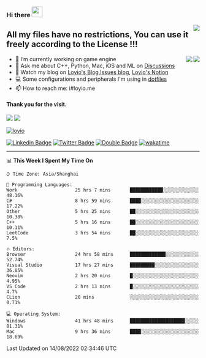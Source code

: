 <h3 align="left">Hi there <img src="https://media.giphy.com/media/hvRJCLFzcasrR4ia7z/giphy.gif" width="28"></h3>
<a align="right" href="https://github.com/loyio/loyio/blob/master/STAR/README.md"><img align="right" src="https://img.shields.io/badge/LOYIO-STAR-green" /></a>

## All my files have no restrictions, You can use it freely according to the License !!!

<a href="https://github.com/loyio#gh-light-mode-only">
     <img align="right"  src="https://loy-readme.vercel.app/api/top-langs/?username=loyio&langs_count=6&hide=css,html,jupyter%20notebook" />
</a>

<a href="https://github.com/loyio#gh-dark-mode-only">
  <img align="right"  src="https://loy-readme.vercel.app/api/top-langs/?username=loyio&langs_count=6&theme=slateorange&hide=css,html,jupyter%20notebook" />
</a>



- 🔭 I’m currently working on game engine
- 💬 Ask me about C++, Python, Mac, iOS and ML on [Discussions](https://github.com/loyio/blog/discussions)
- 📔 Watch my blog on [Loyio's Blog](https://loyio.me),[Issues blog](https://github.com/loyio/blog/issues), [Loyio's Notion](https://loyio.notion.site/loyio/Loyio-s-Dashboard-2f56bd29222a445ea9d9e8802a1ac83b)
- 💻 Some configurations and peripherals I'm using in [dotfiles](https://github.com/loyio/dotfiles)
- 📫 How to reach me: i#loyio.me


#### Thank you for the visit.
<img src="http://profile-counter.glitch.me/loyio/count.svg" />

<img src="https://loy-readme.vercel.app/api?username=loyio&show_icons=true&hide=stars&include_all_commits=true&hide_title=true&theme=slateorange" />

     

[![loyio](https://github-profile-trophy.vercel.app/?username=loyio&theme=onedark&column=4)](https://github.com/loyio)

[![Linkedin Badge](https://img.shields.io/badge/-@loyio-0077b5?style=flat-square&logo=Linkedin&logoColor=white&labelColor=0077b5&link=https://www.linkedin.com/in/loyio-hex-363172158/)](https://www.linkedin.com/in/loyio-hex-363172158/)
[![Twitter Badge](https://img.shields.io/badge/-@loyiome-1ca0f1?style=flat-square&labelColor=1ca0f1&logo=twitter&logoColor=white&link=https://twitter.com/loyiome)](https://twitter.com/loyiome)
[![Double Badge](https://img.shields.io/badge/@loyio-007722?style=flat&logo=Douban&logoColor=white)](https://www.douban.com/people/susmote)
[![wakatime](https://wakatime.com/badge/user/c0ddc104-5a20-41d1-ab9a-c4d9ea20a4d9.svg)](https://wakatime.com/@c0ddc104-5a20-41d1-ab9a-c4d9ea20a4d9)

-------
<!--START_SECTION:waka-->
📊 **This Week I Spent My Time On** 

```text
⌚︎ Time Zone: Asia/Shanghai

💬 Programming Languages: 
Work                     25 hrs 7 mins       ████████████░░░░░░░░░░░░░   48.16% 
C#                       8 hrs 59 mins       ████░░░░░░░░░░░░░░░░░░░░░   17.22% 
Other                    5 hrs 25 mins       ██░░░░░░░░░░░░░░░░░░░░░░░   10.38% 
C++                      5 hrs 16 mins       ██░░░░░░░░░░░░░░░░░░░░░░░   10.11% 
LeetCode                 3 hrs 54 mins       ██░░░░░░░░░░░░░░░░░░░░░░░   7.5%

🔥 Editors: 
Browser                  24 hrs 58 mins      █████████████░░░░░░░░░░░░   52.74% 
Visual Studio            17 hrs 27 mins      █████████░░░░░░░░░░░░░░░░   36.85% 
Neovim                   2 hrs 20 mins       █░░░░░░░░░░░░░░░░░░░░░░░░   4.95% 
VS Code                  2 hrs 13 mins       █░░░░░░░░░░░░░░░░░░░░░░░░   4.7% 
CLion                    20 mins             ░░░░░░░░░░░░░░░░░░░░░░░░░   0.71%

💻 Operating System: 
Windows                  41 hrs 48 mins      ████████████████████░░░░░   81.31% 
Mac                      9 hrs 36 mins       ████░░░░░░░░░░░░░░░░░░░░░   18.69%

```


 Last Updated on 14/08/2022 02:34:46 UTC
<!--END_SECTION:waka-->
